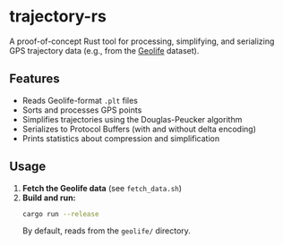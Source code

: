 # trajectory-rs

A proof-of-concept Rust tool for processing, simplifying, and serializing GPS trajectory data (e.g., from the [Geolife](https://www.microsoft.com/en-us/research/publication/geolife-gps-trajectory-dataset-user-guide/) dataset).

## Features
- Reads Geolife-format `.plt` files
- Sorts and processes GPS points
- Simplifies trajectories using the Douglas-Peucker algorithm
- Serializes to Protocol Buffers (with and without delta encoding)
- Prints statistics about compression and simplification

## Usage

1. **Fetch the Geolife data** (see `fetch_data.sh`)
2. **Build and run:**
   ```sh
   cargo run --release
   ```
   By default, reads from the `geolife/` directory.
